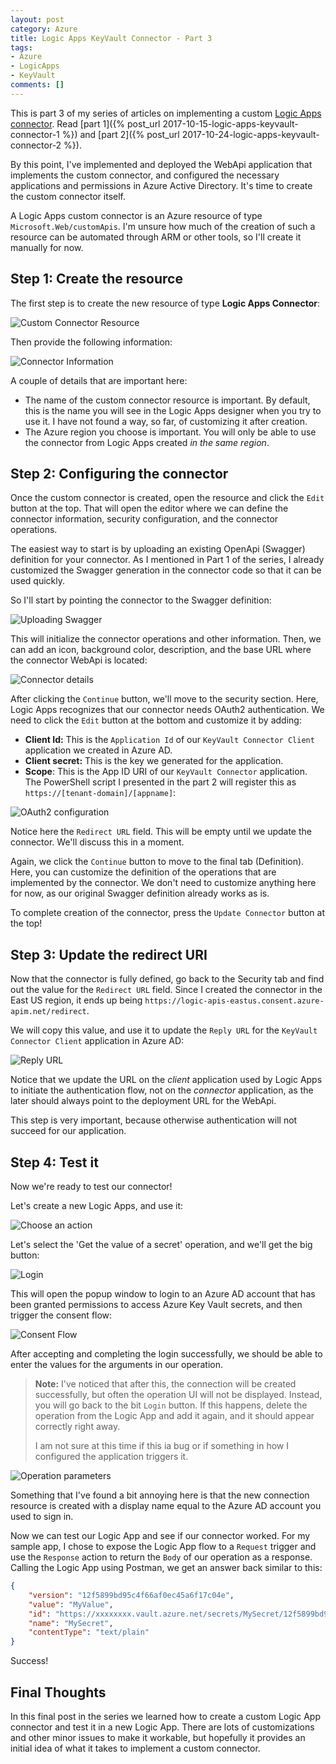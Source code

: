 ```yaml
---
layout: post
category: Azure
title: Logic Apps KeyVault Connector - Part 3
tags:
- Azure
- LogicApps
- KeyVault
comments: []
---
```

This is part 3 of my series of articles on implementing a custom
[Logic Apps connector](https://docs.microsoft.com/en-us/azure/logic-apps/custom-connector-overview).
Read [part 1]({% post_url 2017-10-15-logic-apps-keyvault-connector-1 %}) and
[part 2]({% post_url 2017-10-24-logic-apps-keyvault-connector-2 %}). 

By this point, I've implemented and deployed the WebApi application that implements
the custom connector, and configured the necessary applications and permissions
in Azure Active Directory. It's time to create the custom connector itself.

A Logic Apps custom connector is an Azure resource of type `Microsoft.Web/customApis`. I'm unsure how
much of the creation of such a resource can be automated through ARM or other tools, so I'll create
it manually for now.

## Step 1: Create the resource

The first step is to create the new resource of type __Logic Apps Connector__:

![Custom Connector Resource]({{site.images_base}}/2017/la-customconnector.png)

Then provide the following information:

![Connector Information]({{site.images_base}}/2017/la-connectorinfo.png)

A couple of details that are important here:

* The name of the custom connector resource is important. By default, this is the name
  you will see in the Logic Apps designer when you try to use it. I have not found a
  way, so far, of customizing it after creation.
* The Azure region you choose is important. You will only be able to use the connector
  from Logic Apps created _in the same region_.

## Step 2: Configuring the connector

Once the custom connector is created, open the resource and click the `Edit` button
at the top. That will open the editor where we can define the connector information,
security configuration, and the connector operations.

The easiest way to start is by uploading an existing OpenApi (Swagger) definition
for your connector. As I mentioned in Part 1 of the series, I already customized
the Swagger generation in the connector code so that it can be used quickly.

So I'll start by pointing the connector to the Swagger definition:

![Uploading Swagger]({{site.images_base}}/2017/la-connector-swagger.png)

This will initialize the connector operations and other information. Then, we can
add an icon, background color, description, and the base URL where the
connector WebApi is located:

![Connector details]({{site.images_base}}/2017/la-connector-details.png)

After clicking the `Continue` button, we'll move to the security section. Here,
Logic Apps recognizes that our connector needs OAuth2 authentication. We need to
click the `Edit` button at the bottom and customize it by adding:

* __Client Id:__ This is the `Application Id` of our `KeyVault Connector Client` application
  we created in Azure AD.
* __Client secret:__ This is the key we generated for the application.
* __Scope__: This is the App ID URI of our `KeyVault Connector` application. The PowerShell script
  I presented in the part 2 will register this as `https://[tenant-domain]/[appname]`:

![OAuth2 configuration]({{site.images_base}}/2017/la-oauth-info.png)

Notice here the `Redirect URL` field. This will be empty until we update the connector.
We'll discuss this in a moment.

Again, we click the `Continue` button to move to the final tab (Definition). Here,
you can customize the definition of the operations that are implemented by the connector.
We don't need to customize anything here for now, as our original Swagger definition
already works as is.

To complete creation of the connector, press the `Update Connector` button at the top!

## Step 3: Update the redirect URI

Now that the connector is fully defined, go back to the Security tab and find out the
value for the `Redirect URL` field. Since I created the connector in the East US region,
it ends up being `https://logic-apis-eastus.consent.azure-apim.net/redirect`.

We will copy this value, and use it to update the `Reply URL` for the `KeyVault Connector Client`
application in Azure AD:

![Reply URL]({{site.images_base}}/2017/la-replyurl.png)

Notice that we update the URL on the _client_ application used by Logic Apps to initiate
the authentication flow, not on the _connector_ application, as the later should always point
to the deployment URL for the WebApi.

This step is very important, because otherwise authentication will not succeed for our application.

## Step 4: Test it

Now we're ready to test our connector!

Let's create a new Logic Apps, and use it:

![Choose an action]({{site.images_base}}/2017/la-keyvault-chooseaction.png)

Let's select the 'Get the value of a secret' operation, and we'll get the big button:

![Login]({{site.images_base}}/2017/la-keyvault-login.png)

This will open the popup window to login to an Azure AD account that has been granted
permissions to access Azure Key Vault secrets, and then trigger the consent flow:

![Consent Flow]({{site.images_base}}/2017/la-keyvault-consent.png)

After accepting and completing the login successfully, we should be able to enter
the values for the arguments in our operation.

> __Note:__ I've noticed that after this, the connection will be created successfully,
> but often the operation UI will not be displayed. Instead, you will go back to the 
> bit `Login` button. If this happens, delete the operation from the Logic App
> and add it again, and it should appear correctly right away.
> 
> I am not sure at this time if this ia bug or if something in how I configured the
> application triggers it.

![Operation parameters]({{site.images_base}}/2017/la-keyvault-parameters.png)

Something that I've found a bit annoying here is that the new connection resource
is created with a display name equal to the Azure AD account you used to sign in.

Now we can test our Logic App and see if our connector worked. For my sample app,
I chose to expose the Logic App flow to a `Request` trigger and use the `Response`
action to return the `Body` of our operation as a response. Calling
the Logic App using Postman, we get an answer back similar to this:

```json
{
    "version": "12f5899bd95c4f66af0ec45a6f17c04e",
    "value": "MyValue",
    "id": "https://xxxxxxxx.vault.azure.net/secrets/MySecret/12f5899bd95c4f66af0ec45a6f17c04e",
    "name": "MySecret",
    "contentType": "text/plain"
}
```

Success!

## Final Thoughts

In this final post in the series we learned how to create a custom Logic App connector
and test it in a new Logic App. There are lots of customizations and other minor issues
to make it workable, but hopefully it provides an initial idea of what it takes to
implement a custom connector.

